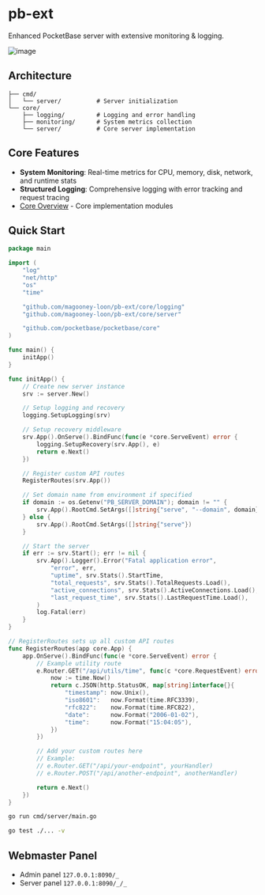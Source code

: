 # pb-ext

Enhanced PocketBase server with extensive monitoring & logging.

![image](https://github.com/user-attachments/assets/4466de28-d885-4112-95a9-84dde7f67dc7)

## Architecture

```
├── cmd/
│   └── server/          # Server initialization
└── core/
    ├── logging/         # Logging and error handling
    ├── monitoring/      # System metrics collection 
    └── server/          # Core server implementation

```

## Core Features

- **System Monitoring**: Real-time metrics for CPU, memory, disk, network, and runtime stats
- **Structured Logging**: Comprehensive logging with error tracking and request tracing
- [Core Overview](core/README.md) - Core implementation modules

## Quick Start

```go
package main

import (
	"log"
	"net/http"
	"os"
	"time"

	"github.com/magooney-loon/pb-ext/core/logging"
	"github.com/magooney-loon/pb-ext/core/server"

	"github.com/pocketbase/pocketbase/core"
)

func main() {
	initApp()
}

func initApp() {
	// Create new server instance
	srv := server.New()

	// Setup logging and recovery
	logging.SetupLogging(srv)

	// Setup recovery middleware
	srv.App().OnServe().BindFunc(func(e *core.ServeEvent) error {
		logging.SetupRecovery(srv.App(), e)
		return e.Next()
	})

	// Register custom API routes
	RegisterRoutes(srv.App())

	// Set domain name from environment if specified
	if domain := os.Getenv("PB_SERVER_DOMAIN"); domain != "" {
		srv.App().RootCmd.SetArgs([]string{"serve", "--domain", domain})
	} else {
		srv.App().RootCmd.SetArgs([]string{"serve"})
	}

	// Start the server
	if err := srv.Start(); err != nil {
		srv.App().Logger().Error("Fatal application error",
			"error", err,
			"uptime", srv.Stats().StartTime,
			"total_requests", srv.Stats().TotalRequests.Load(),
			"active_connections", srv.Stats().ActiveConnections.Load(),
			"last_request_time", srv.Stats().LastRequestTime.Load(),
		)
		log.Fatal(err)
	}
}

// RegisterRoutes sets up all custom API routes
func RegisterRoutes(app core.App) {
	app.OnServe().BindFunc(func(e *core.ServeEvent) error {
		// Example utility route
		e.Router.GET("/api/utils/time", func(c *core.RequestEvent) error {
			now := time.Now()
			return c.JSON(http.StatusOK, map[string]interface{}{
				"timestamp": now.Unix(),
				"iso8601":   now.Format(time.RFC3339),
				"rfc822":    now.Format(time.RFC822),
				"date":      now.Format("2006-01-02"),
				"time":      now.Format("15:04:05"),
			})
		})

		// Add your custom routes here
		// Example:
		// e.Router.GET("/api/your-endpoint", yourHandler)
		// e.Router.POST("/api/another-endpoint", anotherHandler)

		return e.Next()
	})
}
```

```bash
go run cmd/server/main.go
```

```bash
go test ./... -v
```

## Webmaster Panel

- Admin panel `127.0.0.1:8090/_`
- Server panel `127.0.0.1:8090/_/_`
